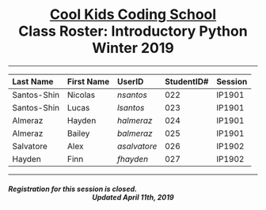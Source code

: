 # <center>[**Cool Kids Coding School**](http://www.coolkidscodingschool.com)<br>Class Roster: **Introductory Python**<br>  Winter 2019
---

| Last Name | First Name | UserID | StudentID# | Session |
|:---|:-----------|:--|:--|:--|
| Santos-Shin | Nicolas |  _nsantos_ | 022 |IP1901 |
| Santos-Shin | Lucas |  _lsantos_ | 023| IP1901 |
| Almeraz | Hayden |  _halmeraz_ | 024 | IP1901 |
| Almeraz | Bailey |  _balmeraz_ | 025 | IP1901 |
| Salvatore | Alex |  _asalvatore_ | 026 | IP1902 |
| Hayden | Finn |  _fhayden_ | 027 | IP1902 |
---
##### Registration for this session is closed.  <br> <center>Updated April 11th, 2019